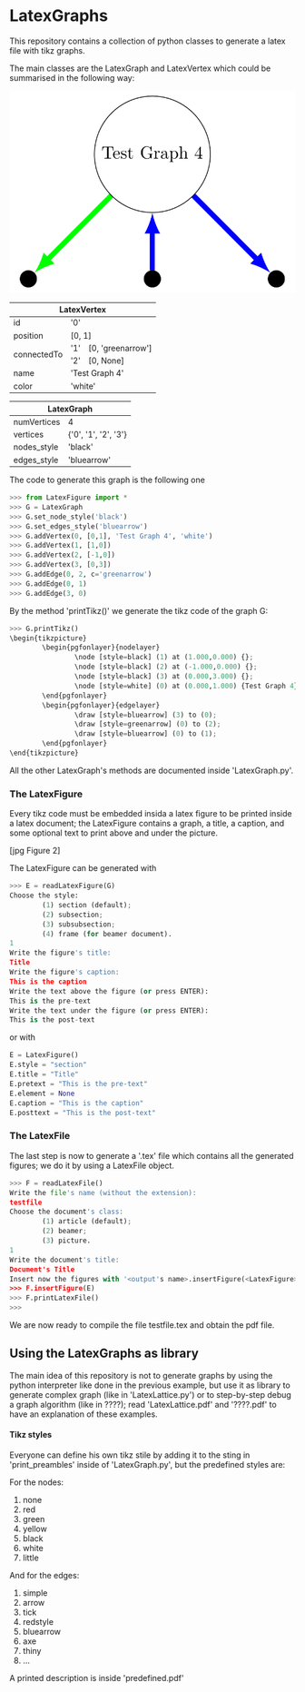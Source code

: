 # LatexGraphs
This repository contains a collection of python classes to generate a latex file with tikz graphs.

The main classes are the LatexGraph and LatexVertex which could be summarised in the following way:

<img src="/Documentation/TestGraph4.png" alt="Alt text" title="TestGraph4">

<table>
<thead>
  <tr>
    <th colspan="3">LatexVertex</th>
  </tr>
</thead>
<tbody>
  <tr>
    <td>id</td>
    <td colspan="2">'0'<br></td>
  </tr>
  <tr>
    <td>position</td>
    <td colspan="2">[0, 1]</td>
  </tr>
  <tr>
    <td rowspan="2">connectedTo</td>
    <td>'1'</td>
    <td>[0, 'greenarrow']</td>
  </tr>
  <tr>
    <td>'2'</td>
    <td>[0, None]</td>
  </tr>
  <tr>
    <td>name</td>
    <td colspan="2">'Test Graph 4'</td>
  </tr>
  <tr>
    <td>color</td>
    <td colspan="2">'white'</td>
  </tr>
</tbody>
</table>

<table>
<thead>
  <tr>
    <th colspan="2">LatexGraph</th>
  </tr>
</thead>
<tbody>
  <tr>
    <td>numVertices<br></td>
    <td>4<br></td>
  </tr>
  <tr>
    <td>vertices</td>
    <td>{'0', '1', '2', '3'}<br></td>
  </tr>
  <tr>
    <td>nodes_style</td>
    <td>'black'</td>
  </tr>
  <tr>
    <td>edges_style</td>
    <td>'bluearrow'</td>
  </tr>
</tbody>
</table>

The code to generate this graph is the following one
```python
>>> from LatexFigure import *
>>> G = LatexGraph
>>> G.set_node_style('black')
>>> G.set_edges_style('bluearrow')
>>> G.addVertex(0, [0,1], 'Test Graph 4', 'white')
>>> G.addVertex(1, [1,0])
>>> G.addVertex(2, [-1,0])
>>> G.addVertex(3, [0,3])
>>> G.addEdge(0, 2, c='greenarrow')
>>> G.addEdge(0, 1)
>>> G.addEdge(3, 0)
```
By the method 'printTikz()' we generate the tikz code of the graph G:
```python
>>> G.printTikz()
\begin{tikzpicture}
        \begin{pgfonlayer}{nodelayer}
                \node [style=black] (1) at (1.000,0.000) {};
                \node [style=black] (2) at (-1.000,0.000) {};
                \node [style=black] (3) at (0.000,3.000) {};
                \node [style=white] (0) at (0.000,1.000) {Test Graph 4};
        \end{pgfonlayer}
        \begin{pgfonlayer}{edgelayer}
                \draw [style=bluearrow] (3) to (0);
                \draw [style=greenarrow] (0) to (2);
                \draw [style=bluearrow] (0) to (1);
        \end{pgfonlayer}
\end{tikzpicture}
```



All the other LatexGraph's methods are documented inside 'LatexGraph.py'.

### The LatexFigure
Every tikz code must be embedded insida a latex figure to be printed inside a latex document; the LatexFigure contains a graph, a title, a caption, and some optional text to print above and under the picture.

[jpg Figure 2]

The LatexFigure can be generated with
```python
>>> E = readLatexFigure(G)
Choose the style:
        (1) section (default);
        (2) subsection;
        (3) subsubsection;
        (4) frame (for beamer document).
1
Write the figure's title:
Title
Write the figure's caption:
This is the caption
Write the text above the figure (or press ENTER):
This is the pre-text
Write the text under the figure (or press ENTER):
This is the post-text
```
or with
```python
E = LatexFigure()
E.style = "section"
E.title = "Title"
E.pretext = "This is the pre-text"
E.element = None
E.caption = "This is the caption"
E.posttext = "This is the post-text"
```

### The LatexFile
The last step is now to generate a '.tex' file which contains all the generated figures; we do it by using a LatexFile object.
```python
>>> F = readLatexFile()
Write the file's name (without the extension):
testfile
Choose the document's class:
        (1) article (default);
        (2) beamer;
        (3) picture.
1
Write the document's title:
Document's Title
Insert now the figures with '<output's name>.insertFigure(<LatexFigure>)'
>>> F.insertFigure(E)
>>> F.printLatexFile()
>>> 
```
We are now ready to compile the file testfile.tex and obtain the pdf file.

## Using the LatexGraphs as library
The main idea of this repository is not to generate graphs by using the python interpreter like done in the previous example, but use it as library to generate complex graph (like in 'LatexLattice.py') or to step-by-step debug a graph algorithm (like in ????); read 'LatexLattice.pdf' and '????.pdf' to have an explanation of these examples.

#### Tikz styles
Everyone can define his own tikz stile by adding it to the sting in 'print_preambles' inside of 'LatexGraph.py', but the predefined styles are:

For the nodes:
 1. none
 2. red
 3. green
 4. yellow
 5. black
 6. white
 7. little

And for the edges:
 1. simple
 2. arrow
 3. tick
 4. redstyle
 5. bluearrow
 6. axe
 7. thiny
 8. ...

A printed description is inside 'predefined.pdf'
